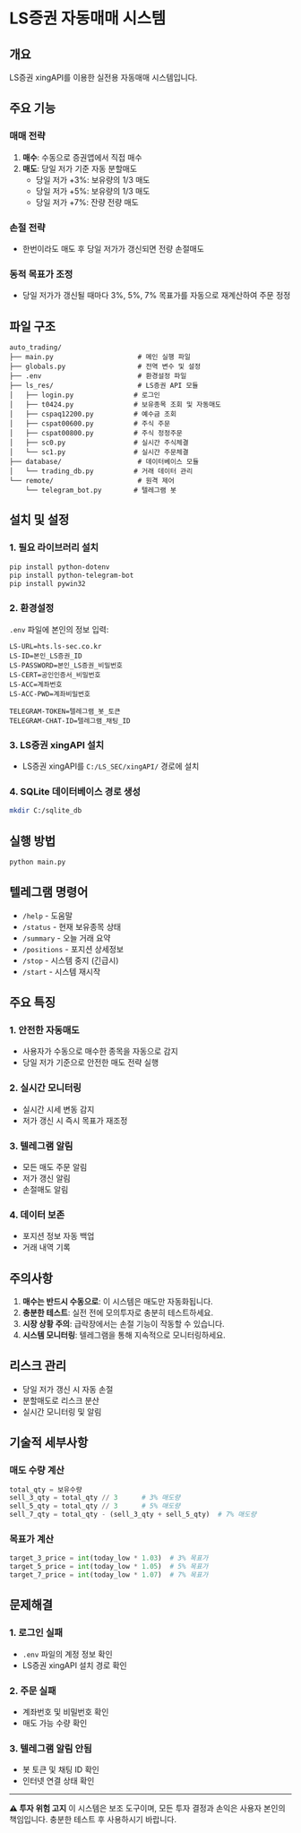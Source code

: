 # LS증권 자동매매 시스템

## 개요
LS증권 xingAPI를 이용한 실전용 자동매매 시스템입니다.

## 주요 기능

### 매매 전략
1. **매수**: 수동으로 증권앱에서 직접 매수
2. **매도**: 당일 저가 기준 자동 분할매도
   - 당일 저가 +3%: 보유량의 1/3 매도
   - 당일 저가 +5%: 보유량의 1/3 매도
   - 당일 저가 +7%: 잔량 전량 매도

### 손절 전략
- 한번이라도 매도 후 당일 저가가 갱신되면 전량 손절매도

### 동적 목표가 조정
- 당일 저가가 갱신될 때마다 3%, 5%, 7% 목표가를 자동으로 재계산하여 주문 정정

## 파일 구조
```
auto_trading/
├── main.py                     # 메인 실행 파일
├── globals.py                  # 전역 변수 및 설정
├── .env                        # 환경설정 파일
├── ls_res/                     # LS증권 API 모듈
│   ├── login.py               # 로그인
│   ├── t0424.py               # 보유종목 조회 및 자동매도
│   ├── cspaq12200.py          # 예수금 조회
│   ├── cspat00600.py          # 주식 주문
│   ├── cspat00800.py          # 주식 정정주문
│   ├── sc0.py                 # 실시간 주식체결
│   └── sc1.py                 # 실시간 주문체결
├── database/                   # 데이터베이스 모듈
│   └── trading_db.py          # 거래 데이터 관리
└── remote/                     # 원격 제어
    └── telegram_bot.py        # 텔레그램 봇
```

## 설치 및 설정

### 1. 필요 라이브러리 설치
```bash
pip install python-dotenv
pip install python-telegram-bot
pip install pywin32
```

### 2. 환경설정
`.env` 파일에 본인의 정보 입력:
```
LS-URL=hts.ls-sec.co.kr
LS-ID=본인_LS증권_ID
LS-PASSWORD=본인_LS증권_비밀번호
LS-CERT=공인인증서_비밀번호
LS-ACC=계좌번호
LS-ACC-PWD=계좌비밀번호

TELEGRAM-TOKEN=텔레그램_봇_토큰
TELEGRAM-CHAT-ID=텔레그램_채팅_ID
```

### 3. LS증권 xingAPI 설치
- LS증권 xingAPI를 `C:/LS_SEC/xingAPI/` 경로에 설치

### 4. SQLite 데이터베이스 경로 생성
```bash
mkdir C:/sqlite_db
```

## 실행 방법

```bash
python main.py
```

## 텔레그램 명령어

- `/help` - 도움말
- `/status` - 현재 보유종목 상태
- `/summary` - 오늘 거래 요약
- `/positions` - 포지션 상세정보
- `/stop` - 시스템 중지 (긴급시)
- `/start` - 시스템 재시작

## 주요 특징

### 1. 안전한 자동매도
- 사용자가 수동으로 매수한 종목을 자동으로 감지
- 당일 저가 기준으로 안전한 매도 전략 실행

### 2. 실시간 모니터링
- 실시간 시세 변동 감지
- 저가 갱신 시 즉시 목표가 재조정

### 3. 텔레그램 알림
- 모든 매도 주문 알림
- 저가 갱신 알림
- 손절매도 알림

### 4. 데이터 보존
- 포지션 정보 자동 백업
- 거래 내역 기록

## 주의사항

1. **매수는 반드시 수동으로**: 이 시스템은 매도만 자동화됩니다.
2. **충분한 테스트**: 실전 전에 모의투자로 충분히 테스트하세요.
3. **시장 상황 주의**: 급락장에서는 손절 기능이 작동할 수 있습니다.
4. **시스템 모니터링**: 텔레그램을 통해 지속적으로 모니터링하세요.

## 리스크 관리

- 당일 저가 갱신 시 자동 손절
- 분할매도로 리스크 분산
- 실시간 모니터링 및 알림

## 기술적 세부사항

### 매도 수량 계산
```python
total_qty = 보유수량
sell_3_qty = total_qty // 3      # 3% 매도량
sell_5_qty = total_qty // 3      # 5% 매도량  
sell_7_qty = total_qty - (sell_3_qty + sell_5_qty)  # 7% 매도량
```

### 목표가 계산
```python
target_3_price = int(today_low * 1.03)  # 3% 목표가
target_5_price = int(today_low * 1.05)  # 5% 목표가
target_7_price = int(today_low * 1.07)  # 7% 목표가
```

## 문제해결

### 1. 로그인 실패
- `.env` 파일의 계정 정보 확인
- LS증권 xingAPI 설치 경로 확인

### 2. 주문 실패
- 계좌번호 및 비밀번호 확인
- 매도 가능 수량 확인

### 3. 텔레그램 알림 안됨
- 봇 토큰 및 채팅 ID 확인
- 인터넷 연결 상태 확인

---

**⚠️ 투자 위험 고지**
이 시스템은 보조 도구이며, 모든 투자 결정과 손익은 사용자 본인의 책임입니다.
충분한 테스트 후 사용하시기 바랍니다.

